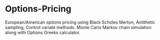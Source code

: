 # Options-Pricing
European/American options pricing using Black Scholes Merton, Antithetic sampling, Control variate methods. Monte Carlo Markov chain simulation along with Options Greeks calculator. 
